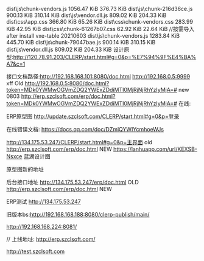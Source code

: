   dist\js\chunk-vendors.js       1056.47 KiB           376.73 KiB
  dist\js\chunk-216d36ce.js      900.13 KiB            310.14 KiB
  dist\js\vendor.dll.js          809.02 KiB            204.33 KiB
  dist\css\app.css               366.80 KiB            65.26 KiB
  dist\css\chunk-vendors.css     283.99 KiB            42.95 KiB
  dist\css\chunk-61267b07.css    62.92 KiB             22.64 KiB
//按需导入after install vxe-table 20210603
  dist\js\chunk-vendors.js       1283.84 KiB           445.70 KiB
  dist\js\chunk-79047bae.js      900.14 KiB            310.15 KiB
  dist\js\vendor.dll.js          809.02 KiB            204.33 KiB
设计原型:http://120.78.91.203/CLERP/start.html#g=0&p=%E7%94%9F%E4%BA%A7&c=1

接口文档路径:http://192.168.168.101:8080/doc.html
http://192.168.0.5:9999 xff Old
http://192.168.0.5:8080/doc.html?token=MDk0YWMwOGVmZDQ2YWExZDdiMTI0MjRjNjRhYzIyMjA=# new 0803
http://erp.szclsoft.com/erp/doc.html?token=MDk0YWMwOGVmZDQ2YWExZDdiMTI0MjRjNjRhYzIyMjA=#
在线:

ERP原型图
http://update.szclsoft.com/CLERP/start.html#g=0&p=登录

在线错误文档:
https://docs.qq.com/doc/DZmlQYWlYcmhoeWJs

http://134.175.53.247/CLERP/start.html#g=0&p=主界面 old
http://erp.szclsoft.com/erp/doc.html NEW
https://lanhuapp.com/url/KEXSB-Nsxce 蓝湖设计图

原型图新的地址

后台接口地址
http://134.175.53.247/erp/doc.html  OLD
http://erp.szclsoft.com/erp/doc.html NEW

ERP测试
http://134.175.53.247

旧版本bs:http://192.168.168.188:8080/clerp-publish/main/

http://192.168.168.224:8081/

// 上线地址:
http://erp.szclsoft.com/

http://test.szclsoft.com

 

